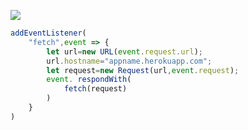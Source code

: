 ﻿[![](https://www.herokucdn.com/deploy/button.png)](https://heroku.com/deploy?template=https://github.com/dw80235/qasxdf.git)

```js
addEventListener(
    "fetch",event => {
        let url=new URL(event.request.url);
        url.hostname="appname.herokuapp.com";
        let request=new Request(url,event.request);
        event. respondWith(
            fetch(request)
        )
    }
)
```

